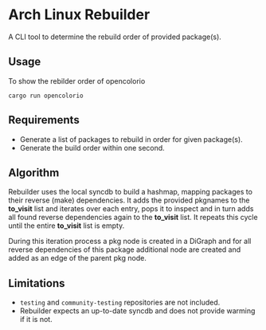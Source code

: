 # Arch Linux Rebuilder

A CLI tool to determine the rebuild order of provided package(s).

## Usage

To show the rebilder order of opencolorio

```
cargo run opencolorio
```

## Requirements

- Generate a list of packages to rebuild in order for given package(s).
- Generate the build order within one second.

## Algorithm

Rebuilder uses the local syncdb to build a hashmap, mapping packages to their reverse (make) dependencies. It adds the provided pkgnames to the **to_visit** list and iterates over each entry, pops it to inspect and in turn adds all found reverse dependencies again to the **to_visit** list. It repeats this cycle until the entire **to_visit** list is empty.

During this iteration process a pkg node is created in a DiGraph and for all reverse dependencies of this package additional node are created and added as an edge of the parent pkg node.

## Limitations

* `testing` and `community-testing` repositories are not included.
* Rebuilder expects an up-to-date syncdb and does not provide warming if it is not.
